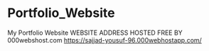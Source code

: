 # Portfolio_Website
My Portfolio Website
WEBSITE ADDRESS HOSTED FREE BY 000webshost.com
https://sajjad-yousuf-96.000webhostapp.com/
